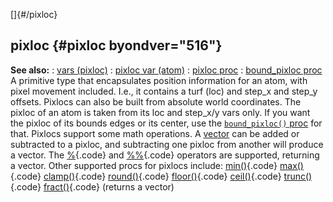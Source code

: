 []{#/pixloc}
## pixloc {#pixloc byondver="516"}
**See also:**
:   [vars (pixloc)](#/pixloc/var)
:   [pixloc var (atom)](#/atom/var/pixloc)
:   [pixloc proc](#/proc/pixloc)
:   [bound_pixloc proc](#/proc/bound_pixloc)
A primitive type that encapsulates position information for an atom,
with pixel movement included. I.e., it contains a turf (loc) and step_x
and step_y offsets. Pixlocs can also be built from absolute world
coordinates.
The pixloc of an atom is taken from its loc and step_x/y vars only. If
you want the pixloc of its bounds edges or its center, use the
[`bound_pixloc()` proc](#/proc/bound_pixloc) for that.
Pixlocs support some math operations. A [vector](#/vector) can be added
or subtracted to a pixloc, and subtracting one pixloc from another will
produce a vector. The [%](#/operator/%){.code} and
[%%](#/operator/%%){.code} operators are supported, returning a vector.
Other supported procs for pixlocs include:
[min()](#/proc/min){.code}
[max()](#/proc/max){.code}
[clamp()](#/proc/clamp){.code}
[round()](#/proc/round){.code}
[floor()](#/proc/floor){.code}
[ceil()](#/proc/ceil){.code}
[trunc()](#/proc/trunc){.code}
[fract()](#/proc/fract){.code} (returns a vector)